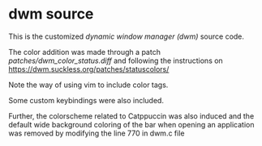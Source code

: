 # dwm source #
This is the customized *dynamic window manager (dwm)* source code.

The color addition was made through a patch *patches/dwm_color_status.diff*
and following the instructions on https://dwm.suckless.org/patches/statuscolors/

Note the way of using vim to include color tags.

Some custom keybindings were also included.

Further, the colorscheme related to Catppuccin was also induced and the default
wide background coloring of the bar when opening an application was removed
by modifying the line 770 in dwm.c file
